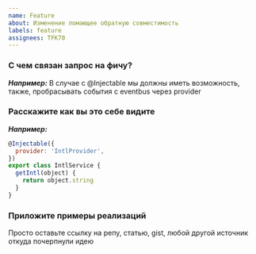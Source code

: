 ```yaml
---
name: Feature
about: Изменение ломающее обратную совместимость
labels: feature
assignees: TFK70
---
```


### С чем связан запрос на фичу?

**_Например:_**
В случае с @Injectable мы должны иметь возможность, также, пробрасывать события с eventbus через provider

### Расскажите как вы это себе видите

**_Например:_**

```javascript
@Injectable({
  provider: 'IntlProvider',
})
export class IntlService {
  getIntl(object) {
    return object.string
  }
}
```

### Приложите примеры реализаций

Просто оставьте ссылку на репу, статью, gist, любой другой источник откуда почерпнули идею

